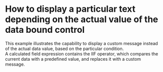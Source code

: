 # How to display a particular text depending on the actual value of the data bound control


<p>This example illustrates the capability to display a custom message instead of the actual data value, based on the particular condition.<br />
A calculated field expression contains the IIF operator, which compares the current data with a predefined value, and replaces it with a custom message.</p>

<br/>


